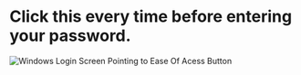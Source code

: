 <h1>Click this every time before entering your password.</h1>
<img src="https://www.alphr.com/wp-content/uploads/2020/06/windows-10-login-ease-of-access.jpg" alt="Windows Login Screen Pointing to Ease Of Acess Button">
